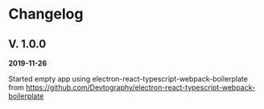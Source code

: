 # Changelog

## V. 1.0.0
**2019-11-26**

Started empty app using electron-react-typescript-webpack-boilerplate from
https://github.com/Devtography/electron-react-typescript-webpack-boilerplate
